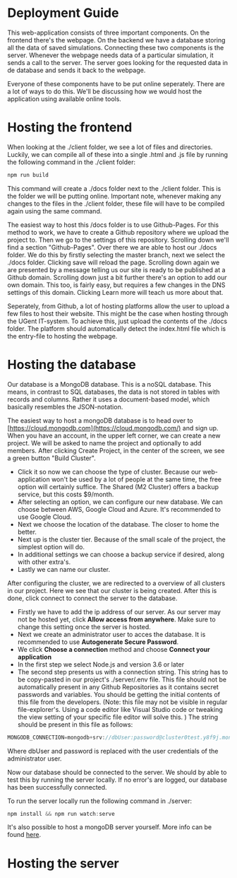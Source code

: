 # Deployment Guide

This web-application consists of three important components. On the frontend there's the webpage. On the backend we have a database storing all the data of saved simulations. Connecting these two components is the server. Whenever the webpage needs data of a particular simulation, it sends a call to the server. The server goes looking for the requested data in de database and sends it back to the webpage.

Everyone of these components have to be put online seperately. There are a lot of ways to do this. We'll be discussing how we would host the application using available online tools.

# Hosting the frontend

When looking at the ./client folder, we see a lot of files and directories. Luckily, we can compile all of these into a single .html and .js file by running the following command in the ./client folder:

```jsx
npm run build
```

This command will create a ./docs folder next to the ./client folder. This is the folder we will be putting online. Important note, whenever making any changes to the files in the ./client folder, these file will have to be compiled again using the same command.

The easiest way to host this /docs folder is to use Github-Pages. For this method to work, we have to create a Github repository where we upload the project to. Then we go to the settings of this repository. Scrolling down we'll find a section "Github-Pages".  Over there we are able to host our ./docs folder. We do this by firstly selecting the master branch, next we select the ./docs folder. Clicking save will reload the page. Scrolling down again we are presented by a message telling us our site is ready to be published at a Github domain. Scrolling down just a bit further there's an option to add our own domain. This too, is fairly easy, but requires a few changes in the DNS settings of this domain. Clicking Learn more will teach us more about that.

Seperately, from Github, a lot of hosting platforms allow the user to upload a few files to host their website. This might be the case when hosting through the UGent IT-system. To achieve this, just upload the contents of the ./docs folder. The platform should automatically detect the index.html file which is the entry-file to hosting the webpage.

# Hosting the database

Our database is a MongoDB database. This is a noSQL database. This means, in contrast to SQL databases, the data is not stored in tables with records and columns. Rather it uses a document-based model, which basically resembles the JSON-notation. 

The easiest way to host a mongoDB database is to head over to [https://cloud.mongodb.com](https://cloud.mongodb.com/) and sign up. When you have an account, in the upper left corner, we can create a new project. We will be asked to name the project and optionally to add members. After clicking Create Project, in the center of the screen, we see a green button "Build Cluster". 

- Click it so now we can choose the type of cluster. Because our web-application won't be used by a lot of people at the same time, the free option will certainly suffice. The Shared (M2 Cluster) offers a backup service, but this  costs $9/month.
- After selecting an option, we can configure our new database. We can choose between AWS, Google Cloud and Azure. It's recommended to use Google Cloud.
- Next we choose the location of the database. The closer to home the better.
- Next up is the cluster tier. Because of the small scale of the project, the simplest option will do.
- In additional settings we can choose a backup service if desired, along with other extra's.
- Lastly we can name our cluster.

After configuring the cluster, we are redirected to a overview of all clusters in our project. Here we see that our cluster is being created. After this is done, click connect to connect the server to the database.

- Firstly we have to add the ip address of our server. As our server may not be hosted yet, click **Allow access from anywhere**. Make sure to change this setting once the server is hosted.
- Next we create an administrator user to acces the database. It is recommended to use **Autogenerate Secure Password**.
- We click **Choose a connection** method and choose **Connect your application**
- In the first step we select Node.js and version 3.6 or later
- The second step presents us with a connection string. This string has to be copy-pasted in our project's ./server/.env file. This file should not be automatically present in any Github Repositories as it contains secret passwords and variables. You should be getting the initial contents of this file from the developers. (Note: this file may not be visible in regular file-explorer's. Using a code editor like Visual Studio code or tweaking the view setting of your specific file editor will solve this. ) The string should be present in this file as follows:

```jsx
MONGODB_CONNECTION=mongodb+srv://dbUser:password@cluster0test.y8f9j.mongodb.net/myFirstDatabase?retryWrites=true&w=majority
```

Where dbUser and password is replaced with the user credentials of the administrator user.

Now our database should be connected to the server. We should by able to test this by running the server locally. If no error's are logged, our database has been successfully connected.

To run the server locally run the following command in ./server:

```jsx
npm install && npm run watch:serve
```

It's also possible to host a mongoDB server yourself. More info can be found [here](https://marketplace.digitalocean.com/apps/mongodb).

# Hosting the server
